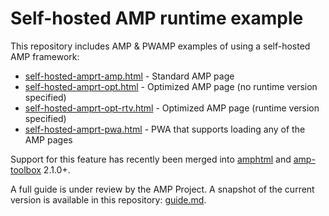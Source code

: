 # Self-hosted AMP runtime example

This repository includes AMP &amp; PWAMP examples of using a self-hosted AMP framework:

- [self-hosted-amprt-amp.html](https://ampdemo.cmphys.com/amp-sh/self-hosted-amprt-amp.html) - Standard AMP page
- [self-hosted-amprt-opt.html](https://ampdemo.cmphys.com/amp-sh/self-hosted-amprt-opt.html) - Optimized AMP page (no runtime version specified)
- [self-hosted-amprt-opt-rtv.html](https://ampdemo.cmphys.com/amp-sh/self-hosted-amprt-opt-rtv.html) - Optimized AMP page (runtime version specified)
- [self-hosted-amprt-pwa.html](https://ampdemo.cmphys.com/amp-sh/self-hosted-amprt-pwa.html) - PWA that supports loading any of the AMP pages

Support for this feature has recently been merged into [amphtml](https://github.com/ampproject/amphtml) and [amp-toolbox](https://github.com/ampproject/amp-toolbox) 2.1.0+.

A full guide is under review by the AMP Project. A snapshot of the current version is available in this repository: [guide.md](guide.md).